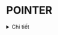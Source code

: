 # POINTER
<details><summary>Chi tiết</summary>
<p>

## Định nghĩa
Trong C, con trỏ (pointer) là một biến chứa địa chỉ bộ nhớ của một biến khác. Việc sử dụng con trỏ giúp thực hiện các thao tác trên bộ nhớ một cách linh hoạt hơn.
## Kích thước con trỏ
**Kích thước của con trỏ phụ thuộc vào kiến trúc vi xử lý.**

Hệ thống 32 – bit, kích thước của con trỏ là 4 byte.

Hệ thống 64 – bit, kích thước của con trỏ là 8 byte.

```cpp
#include <stdio.h>
#include <stdbool.h>

int main(int argc, char const *argv[]){
    printf("%d bytes\n", sizeof(int *));
    printf("%d bytes\n", sizeof(char *));
    printf("%d bytes\n", sizeof(float *));
    printf("%d bytes\n", sizeof(double *));
    printf("%d bytes\n", sizeof(long *));
    printf("%d bytes\n", sizeof(short *));
    printf("%d bytes\n", sizeof(long long *));
    printf("%d bytes\n", sizeof(bool *));
    return 0;
}
```
```cpp
4 bytes
4 bytes
4 bytes
4 bytes
4 bytes
4 bytes
4 bytes
4 bytes
```

**Quay video**

## Các kiểu con trỏ
### 1.Con trỏ Void
Thường dùng để **trỏ tới bất kỳ địa chỉ** nào với bất kỳ kiểu dữ liệu của giá trị tại địa chỉ đó.

Muốn in ra giá trị thì phải sử dụng ép kiểu để đưa con trỏ void về đến kiểu dữ liệu của giá trị đó.

Cú pháp: ``` void *ptr_void; ```

Ví dụ:
```cpp
#include <stdio.h>

void sum(int a, int b){
    printf("%d + %d = %d\n", a, b, a+b);
}

int main(int argc, char const *argv[]){
    void *ptr_void;
    ptr_void = (void*)sum;
    ((void (*)(int,int))ptr_void)(9,3);

    int var_int = 10;
    ptr_void = &var_int;
    printf("Dia chi: %p, int: %d\n", ptr_void, *(int*)ptr_void);

    double var_double = 3.14;
    ptr_void = &var_double;
    printf("Dia chi: %p, double: %.3f\n", ptr_void, *(double*)ptr_void);

    char var_char = 'B';
    ptr_void = &var_char;
    printf("Dia chi: %p, char: %c\n", ptr_void, *(char*)ptr_void);

    return 0;
}
```
```cpp
9 + 3 = 12
Dia chi: 00000000005FFE94, int: 10
Dia chi: 00000000005FFE88, double: 3.140
Dia chi: 00000000005FFE87, char: B
```
### 2.Con trỏ hàm
Con trỏ hàm là một biến mà giữ địa chỉ của hàm.

Khi khai báo một con trỏ hàm, ta sẽ cần chỉ định kiểu dữ liệu của hàm mà con trỏ đó sẽ tham chiếu đến, bao gồm kiểu trả về và các tham số của hàm. Sau đó, ta có thể gán con trỏ hàm này cho một hàm cụ thể. Khi gọi con trỏ hàm, chương trình sẽ thực thi hàm mà con trỏ đang tham chiếu đến.

Cú pháp:
```cpp
<return_type> (* func_pointer)(input_1_data type, input_2_data type,....);

int (*ptr)(int,double);
void (*array[])(int,int);
```

Ví dụ:
```cpp
#include <stdio.h>

void tong(int a, int b){
    printf("%d + %d = %d\n", a, b, a+b);
}

void hieu(int a, int b){
    printf("%d - %d = %d\n", a, b, a-b);
}

void tich(int a, int b){
    printf("%d x %d = %d\n", a, b, a*b);
}

void thuong(int a, int b){
    printf("%d/%d = %0.3f\n", a, b, a/(double)b);
}

int main(int argc, char const *argv[]){
    // khai báo con trỏ ptr có kiểu trả về là void
    // tham số truyền vào là 2 tham số kiểu integer
    void (*pheptoan[])(int,int) = {&tong, &hieu, &tich, &thuong};
    pheptoan[0](7,10);
    pheptoan[1](7,10);
    pheptoan[2](7,7);
    pheptoan[3](6,5);
    return 0;
}
```
```cpp
7 + 10 = 17
7 - 10 = -3
7 x 7 = 49
6 / 5 = 1.200
```
### 3.Con trỏ hằng
Con trỏ hằng là một cách định nghĩa một con trỏ **chỉ có thể đọc giá trị tại địa chỉ mà nó trỏ đến (Read Only)** nhưng không thể thay đổi được giá trị đó.

Đối với biến là hằng số thì phải luôn dùng con trỏ hằng khi trỏ đến.

Cú pháp: 
```cpp
<data_type> const *ptr_const;
const <data_type> *ptr_const;
```

**Thêm ví dụ**

### 4.Hằng con trỏ
Hằng con trỏ là một con trỏ mà **trỏ đến 1 địa chỉ cố định**, nghĩa là khi con trỏ này được khởi tạo thì nó sẽ không thể trỏ tới địa chỉ khác.

Cú pháp:
```cpp
int *const const_ptr = &value;
```

**Thêm ví dụ**

### 5.Con trỏ NULL
Khi khai báo con trỏ mà chưa sử dụng ngay hoặc sử dụng xong thì phải gán NULL.
```cpp
int *ptr_null = NULL;
//  ptr_null = 0x00: địa chỉ khởi tạo
// *ptr_null = 0   : giá trị tại địa chỉ khởi tạo
```
### 6.Pointer to pointer
Là một kiểu dữ liệu trong ngôn ngữ lập trình cho phép bạn lưu trữ địa chỉ của một con trỏ. 

Con trỏ đến con trỏ cung cấp một cấp bậc trỏ mới, cho phép bạn thay đổi giá trị của con trỏ gốc. 

Cấp bậc này có thể hữu ích trong nhiều tình huống, đặc biệt là khi bạn làm việc với các hàm cần thay đổi giá trị của con trỏ.

## Ví dụ về con trỏ
```cpp
#include <stdio.h>
#include <string.h>

typedef struct{
    char  ten[50];
    float diemTrungBinh;
    int   id;
}SinhVien_t;

int stringCompare(const char *str1,const char *str2){ // Why const???, if not const???
    while (*str1 && (*str1 == *str2)){    // so sánh từng ký tự của mỗi chuỗi
        str1++;  // tăng địa chỉ để truy cập vào ký tự tiếp theo khi 2 ký tự giống nhau
        str2++;
    }
    return *(const unsigned char*)str1 - *(const unsigned char*)str2; // lấy mã Ascii để so sánh   // Why unsigned char???
}

// Hàm so sánh theo tên
int compareByName(const void *a,const void *b){	// why void pointer???
    SinhVien_t *sv1 = (SinhVien_t *)a;
    SinhVien_t *sv2 = (SinhVien_t *)b;
    return stringCompare(sv1->ten, sv2->ten);
}

// Hàm so sánh theo điểm trung bình
int compareByDiemTrungBinh(const void *a, const void *b) {
   SinhVien_t *sv1 = (SinhVien_t *)a;
   SinhVien_t *sv2 = (SinhVien_t *)b;
   if (sv1->diemTrungBinh > sv2->diemTrungBinh)
   {
       return 1;
   }
  
   return 0;
}

// Hàm so sánh theo ID
int compareByID(const void *a, const void *b) {
   SinhVien_t *sv1 = (SinhVien_t *)a;
   SinhVien_t *sv2 = (SinhVien_t *)b;
   return sv1->id - sv2->id;
}

// Hàm hoán vị
void swapSV(SinhVien_t *a, SinhVien_t *b){
    SinhVien_t temp;
    temp = *a;
    *a = *b;
    *b = temp;
}

// Hàm sắp xếp sinh viên dựa theo tiêu chí (tên hoặc điểm hoặc ID)
void sort(SinhVien_t array[], size_t size, int (*compareFunc)(const void *, const void *)){
    int i,j;
    for (i=0; i<size-1; i++){
        for (j=i+1; j<size; j++){
            if (compareFunc(array+i,array+j) > 0){
                swapSV(array+i,array+j);
            }
        }
    }
}
// giải thích kỹ hàm sort


void display(SinhVien_t *array, size_t size){
    for (size_t i = 0; i < size; i++){
        printf("ID: %d,  Ten: %s,   Diem tb: %.2f\n", array[i].id, array[i].ten, array[i].diemTrungBinh);
    }
    printf("\n");
}

int main(int argc, char const *argv[]){
    SinhVien_t danhsanhSV[] = {
        {
            .ten = "Hoang",
            .diemTrungBinh = 7.5,
            .id = 100
        },
        {
            .ten = "Tuan",
            .diemTrungBinh = 6.5,
            .id = 101
        },
        {
            .ten = "Vy",
            .diemTrungBinh = 5.5,
            .id = 102
        }
    };
    size_t size = sizeof(danhsanhSV) / sizeof(danhsanhSV[0]);
    
    // Sắp xếp theo tên
    sort(danhsanhSV, size, compareByName);
    display(danhsanhSV, size);

    // Sắp xếp theo điểm trung bình
    sort(danhsanhSV, size, compareByDiemTrungBinh);
    display(danhsanhSV, size);

    // Sắp xếp theo ID
    sort(danhsanhSV, size, compareByID);
    display(danhsanhSV, size);

    return 0;
}
```
```cpp
ID: 100,  Ten: Hoang,   Diem tb: 7.50
ID: 101,  Ten: Tuan,   Diem tb: 6.50
ID: 102,  Ten: Vy,   Diem tb: 5.50

ID: 102,  Ten: Vy,   Diem tb: 5.50
ID: 101,  Ten: Tuan,   Diem tb: 6.50
ID: 100,  Ten: Hoang,   Diem tb: 7.50

ID: 100,  Ten: Hoang,   Diem tb: 7.50
ID: 101,  Ten: Tuan,   Diem tb: 6.50
ID: 102,  Ten: Vy,   Diem tb: 5.50
```

</p>
</details>
